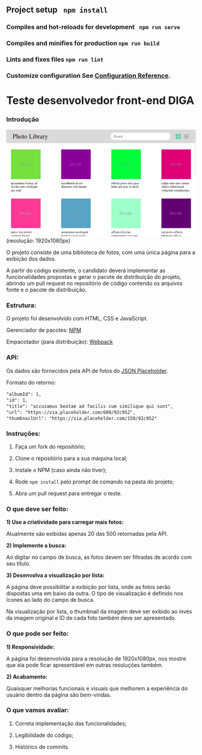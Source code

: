 ## Project setup ``` npm install```

### Compiles and hot-reloads for development ``` npm run serve```

### Compiles and minifies for production ``` npm run build ```

### Lints and fixes files ``` npm run lint ```

### Customize configuration See [Configuration Reference](https://cli.vuejs.org/config/).

# Teste desenvolvedor front-end DIGA #

### Introdução ###

![preview](./preview.png)
(resolução: 1920x1080px)

O projeto consiste de uma biblioteca de fotos, com uma única página para a exibição dos dados.

A partir do código existente, o candidato deverá implementar as funcionalidades propostas e gerar o pacote de distribuição do projeto, abrindo um pull request no repositório de código contendo os arquivos fonte e o pacote de distribuição.

### Estrutura: ###

O projeto foi desenvolvido com HTML, CSS e JavaScript.

Gerenciador de pacotes: [NPM](https://docs.npmjs.com/)

Empacotador (para distribuição): [Webpack](https://webpack.js.org/concepts/)

### API: ###

Os dados são fornecidos pela API de fotos do [JSON Placeholder](https://jsonplaceholder.typicode.com/).

Formato do retorno:

```
"albumId": 1,
"id": 1,
"title": "accusamus beatae ad facilis cum similique qui sunt",
"url": "https://via.placeholder.com/600/92c952",
"thumbnailUrl": "https://via.placeholder.com/150/92c952"
```

### Instruções: ###

1) Faça um fork do repositório;

2) Clone o repositório para a sua máquina local;

3) Instale o NPM (caso ainda não tiver);

4) Rode `npm install` pelo prompt de comando na pasta do projeto;

5) Abra um pull request para entregar o teste.

### O que deve ser feito: ###

**1) Use a criatividade para carregar mais fotos:**

Atualmente são exibidas apenas 20 das 500 retornadas pela API.

**2) Implemente a busca:**

Ao digitar no campo de busca, as fotos devem ser filtradas de acordo com seu título.

**3) Desenvolva a visualização por lista:**

A página deve possibilitar a exibição por lista, onde as fotos serão dispostas uma em baixo da outra. O tipo de visualização é definido nos ícones ao lado do campo de busca.

Na visualização por lista, o thumbnail da imagem deve ser exibido ao invés da imagem original e ID de cada foto também deve ser apresentado.


### O que pode ser feito: ###

**1) Responsividade:**

A página foi desenvolvida para a resolução de 1920x1080px, nos mostre que ela pode ficar apresentável em outras resoluções também.

**2) Acabamento:**

Quaisquer melhorias funcionais e visuais que melhorem a experiência do usuário dentro da página são bem-vindas.

### O que vamos avaliar: ###

1) Correta implementação das funcionalidades;

2) Legibilidade do código;

3) Histórico de commits.